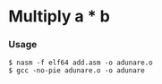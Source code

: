 # Multiply a * b

### Usage

```
$ nasm -f elf64 add.asm -o adunare.o
$ gcc -no-pie adunare.o -o adunare
```


